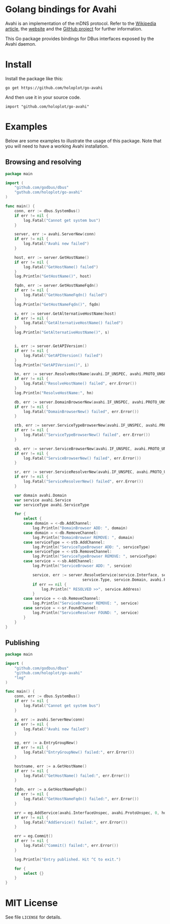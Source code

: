# Golang bindings for Avahi

Avahi is an implementation of the mDNS protocol. Refer to the [Wikipedia article](https://en.wikipedia.org/wiki/Avahi_(software)),
the [website](https://www.avahi.org/) and the [GitHub project](https://github.com/lathiat/avahi) for further information.

This Go package provides bindings for DBus interfaces exposed by the Avahi daemon.

# Install

Install the package like this:

```
go get https://github.com/holoplot/go-avahi
```

And then use it in your source code.

```
import "github.com/holoplot/go-avahi"
```

# Examples

Below are some examples to illustrate the usage of this package.
Note that you will need to have a working Avahi installation.

## Browsing and resolving

```go
package main

import (
	"github.com/godbus/dbus"
	"guthub.com/holoplot/go-avahi"
)

func main() {
	conn, err := dbus.SystemBus()
	if err != nil {
		log.Fatal("Cannot get system bus")
	}

	server, err := avahi.ServerNew(conn)
	if err != nil {
		log.Fatal("Avahi new failed")
	}

	host, err := server.GetHostName()
	if err != nil {
		log.Fatal("GetHostName() failed")
	}
	log.Println("GetHostName()", host)

	fqdn, err := server.GetHostNameFqdn()
	if err != nil {
		log.Fatal("GetHostNameFqdn() failed")
	}
	log.Println("GetHostNameFqdn()", fqdn)

	s, err := server.GetAlternativeHostName(host)
	if err != nil {
		log.Fatal("GetAlternativeHostName() failed")
	}
	log.Println("GetAlternativeHostName()", s)


	i, err := server.GetAPIVersion()
	if err != nil {
		log.Fatal("GetAPIVersion() failed")
	}
	log.Println("GetAPIVersion()", i)

	hn, err := server.ResolveHostName(avahi.IF_UNSPEC, avahi.PROTO_UNSPEC, fqdn, avahi.PROTO_UNSPEC, 0)
	if err != nil {
		log.Fatal("ResolveHostName() failed", err.Error())
	}
	log.Println("ResolveHostName:", hn)

	db, err := server.DomainBrowserNew(avahi.IF_UNSPEC, avahi.PROTO_UNSPEC, "", avahi.DOMAIN_BROWSER_TYPE_BROWSE, 0)
	if err != nil {
		log.Fatal("DomainBrowserNew() failed", err.Error())
	}

	stb, err := server.ServiceTypeBrowserNew(avahi.IF_UNSPEC, avahi.PROTO_UNSPEC, "local", 0)
	if err != nil {
		log.Fatal("ServiceTypeBrowserNew() failed", err.Error())
	}

	sb, err := server.ServiceBrowserNew(avahi.IF_UNSPEC, avahi.PROTO_UNSPEC, "_my-nifty-service._tcp._tcp", "local", 0)
	if err != nil {
		log.Fatal("ServiceBrowserNew() failed", err.Error())
	}

	sr, err := server.ServiceResolverNew(avahi.IF_UNSPEC, avahi.PROTO_UNSPEC, "", "_my-nifty-service._tcp._tcp", "local", avahi.PROTO_UNSPEC, 0)
	if err != nil {
		log.Fatal("ServiceResolverNew() failed", err.Error())
	}

	var domain avahi.Domain
	var service avahi.Service
	var serviceType avahi.ServiceType

	for {
		select {
		case domain = <-db.AddChannel:
			log.Println("DomainBrowser ADD: ", domain)
		case domain = <-db.RemoveChannel:
			log.Println("DomainBrowser REMOVE: ", domain)
		case serviceType = <-stb.AddChannel:
			log.Println("ServiceTypeBrowser ADD: ", serviceType)
		case serviceType = <-stb.RemoveChannel:
			log.Println("ServiceTypeBrowser REMOVE: ", serviceType)
		case service = <-sb.AddChannel:
			log.Println("ServiceBrowser ADD: ", service)

			service, err := server.ResolveService(service.Interface, service.Protocol, service.Name,
							      service.Type, service.Domain, avahi.PROTO_UNSPEC, 0)
			if err == nil {
				log.Println(" RESOLVED >>", service.Address)
			}
		case service = <-sb.RemoveChannel:
			log.Println("ServiceBrowser REMOVE: ", service)
		case service = <-sr.FoundChannel:
			log.Println("ServiceResolver FOUND: ", service)
		}
	}
}
```

## Publishing

```go
package main

import (
	"github.com/godbus/dbus"
	"github.com/holoplot/go-avahi"
	"log"
)

func main() {
	conn, err := dbus.SystemBus()
	if err != nil {
		log.Fatal("Cannot get system bus")
	}

	a, err := avahi.ServerNew(conn)
	if err != nil {
		log.Fatal("Avahi new failed")
	}

	eg, err := a.EntryGroupNew()
	if err != nil {
		log.Fatal("EntryGroupNew() failed:", err.Error())
	}

	hostname, err := a.GetHostName()
	if err != nil {
		log.Fatal("GetHostName() failed:", err.Error())
	}

	fqdn, err := a.GetHostNameFqdn()
	if err != nil {
		log.Fatal("GetHostNameFqdn() failed:", err.Error())
	}

	err = eg.AddService(avahi.InterfaceUnspec, avahi.ProtoUnspec, 0, hostname, "_my-nifty-service._tcp", "local", fqdn, 1234, nil)
	if err != nil {
		log.Fatal("AddService() failed:", err.Error())
	}

	err = eg.Commit()
	if err != nil {
		log.Fatal("Commit() failed:", err.Error())
	}

	log.Println("Entry published. Hit ^C to exit.")

	for {
		select {}
	}
}
```

# MIT License

See file `LICENSE` for details.

